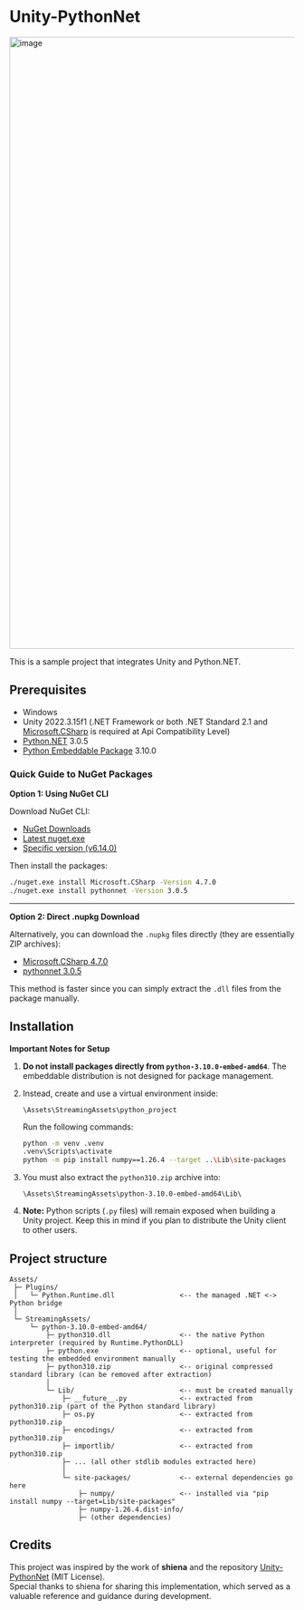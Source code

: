 # Unity-PythonNet

<img width="1922" height="1080" alt="image" src="https://github.com/user-attachments/assets/46088fcb-4de4-42d7-9d35-74d236bd4cf2" />

This is a sample project that integrates Unity and Python.NET.

## Prerequisites

- Windows
- Unity 2022.3.15f1 (.NET Framework or both .NET Standard 2.1 and [Microsoft.CSharp](https://www.nuget.org/packages/microsoft.csharp/) is required at Api Compatibility Level)
- [Python.NET](https://www.nuget.org/packages/pythonnet) 3.0.5
- [Python Embeddable Package](https://www.python.org/downloads/windows/) 3.10.0

### Quick Guide to NuGet Packages

**Option 1: Using NuGet CLI**

Download NuGet CLI:

* [NuGet Downloads](https://www.nuget.org/downloads)
* [Latest nuget.exe](https://dist.nuget.org/win-x86-commandline/latest/nuget.exe)
* [Specific version (v6.14.0)](https://dist.nuget.org/win-x86-commandline/v6.14.0/nuget.exe)

Then install the packages:

```bash
./nuget.exe install Microsoft.CSharp -Version 4.7.0
./nuget.exe install pythonnet -Version 3.0.5
```

---

**Option 2: Direct .nupkg Download**

Alternatively, you can download the `.nupkg` files directly (they are essentially ZIP archives):

* [Microsoft.CSharp 4.7.0](https://www.nuget.org/api/v2/package/Microsoft.CSharp/4.7.0)
* [pythonnet 3.0.5](https://www.nuget.org/api/v2/package/pythonnet/3.0.5)

This method is faster since you can simply extract the `.dll` files from the package manually.

## Installation

**Important Notes for Setup**

1. **Do not install packages directly from `python-3.10.0-embed-amd64`**.
   The embeddable distribution is not designed for package management.

2. Instead, create and use a virtual environment inside:

   ```
   \Assets\StreamingAssets\python_project
   ```

   Run the following commands:

   ```bash
   python -m venv .venv
   .venv\Scripts\activate
   python -m pip install numpy==1.26.4 --target ..\Lib\site-packages
   ```

3. You must also extract the `python310.zip` archive into:

   ```
   \Assets\StreamingAssets\python-3.10.0-embed-amd64\Lib\
   ```

4. **Note:** Python scripts (`.py` files) will remain exposed when building a Unity project. Keep this in mind if you plan to distribute the Unity client to other users.

## Project structure

```plaintext
Assets/
 ├─ Plugins/
 │   └─ Python.Runtime.dll                <-- the managed .NET <-> Python bridge
 │
 └─ StreamingAssets/
     └─ python-3.10.0-embed-amd64/
         ├─ python310.dll                 <-- the native Python interpreter (required by Runtime.PythonDLL)
         ├─ python.exe                    <-- optional, useful for testing the embedded environment manually
         ├─ python310.zip                 <-- original compressed standard library (can be removed after extraction)
         │
         └─ Lib/                          <-- must be created manually
             ├─ __future__.py             <-- extracted from python310.zip (part of the Python standard library)
             ├─ os.py                     <-- extracted from python310.zip
             ├─ encodings/                <-- extracted from python310.zip
             ├─ importlib/                <-- extracted from python310.zip
             ├─ ... (all other stdlib modules extracted here)
             │
             └─ site-packages/            <-- external dependencies go here
                 ├─ numpy/                <-- installed via "pip install numpy --target=Lib/site-packages"
                 ├─ numpy-1.26.4.dist-info/
                 ├─ (other dependencies)
```

## Credits

This project was inspired by the work of **shiena** and the repository [Unity-PythonNet](https://github.com/shiena/Unity-PythonNet) (MIT License).  
Special thanks to shiena for sharing this implementation, which served as a valuable reference and guidance during development.
